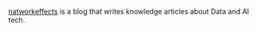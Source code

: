 [natworkeffects](https://natworkeffects.com) is a blog that writes knowledge articles about Data and AI tech.